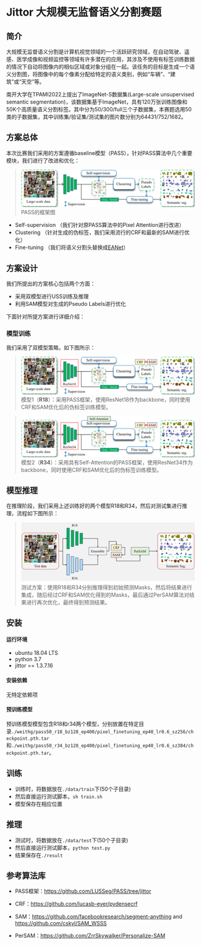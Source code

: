 # Jittor 大规模无监督语义分割赛题


## 简介
大规模无监督语义分割是计算机视觉领域的一个活跃研究领域，在自动驾驶、遥感、医学成像和视频监控等领域有许多潜在的应用，其涉及不使用有标签训练数据的情况下自动将图像内的相似区域或对象分组在一起。该任务的目标是生成一个语义分割图，将图像中的每个像素分配给特定的语义类别，例如“车辆”、“建筑”或“天空”等。

南开大学在TPAMI2022上提出了ImageNet-S数据集(Large-scale unsupervised semantic segmentation)，该数据集基于ImageNet，具有120万张训练图像和50K个高质量语义分割标签。其中分为50/300/full三个子数据集，本赛题选用50类的子数据集，其中训练集/验证集/测试集的图片数分别为64431/752/1682。

## 方案总体
本次比赛我们采用的方案遵循baseline模型（PASS），针对PASS算法中几个重要模块，我们进行了改进和优化：

>![baseline](./assets/ori.png)
>PASS的框架图

* Self-supervision （我们针对原PASS算法中的Pixel Attention进行改进）
* Clustering （针对生成的伪标签，我们采用流行的CRF和最新的SAM进行优化）
* Fine-tuning （我们将语义分割头替换成[EANet](https://github.com/MenghaoGuo/EANet)）

## 方案设计
我们所提出的方案核心包括两个方面：
* 采用双模型进行USS训练及推理
* 利用SAM模型对生成的Pseudo Labels进行优化

下面针对所提方案进行详细介绍：

### 模型训练
我们采用了双模型策略，如下图所示：
>![r18](./assets/model1.png)
模型1（**R18**）：采用PASS框架，使用ResNet18作为backbone，同时使用CRF和SAM优化后的伪标签训练模型。

>![r34](./assets/model2.png)
模型2（**R34**）：采用具有Self-Attention的PASS框架，使用ResNet34作为backbone，同时使用CRF和SAM优化后的伪标签训练模型。

## 模型推理
在推理阶段，我们采用上述训练好的两个模型R18和R34，然后对测试集进行推理，流程如下图所示：
>![test](./assets/infer.png)
测试方案：使用R18和R34分别推理得到初始预测Masks，然后将结果进行集成，随后经过CRF和SAM优化得到的Masks，最后通过PerSAM算法对结果进行再次优化，最终得到预测结果。


## 安装 

#### 运行环境
- ubuntu 18.04 LTS
- python 3.7
- jittor == 1.3.7.16

#### 安装依赖
无特定依赖项

#### 预训练模型
预训练模型模型包含R18和r34两个模型，分别放置在特定目录``./weithg/pass50_r18_bz128_ep400/pixel_finetuning_ep40_lr0.6_sz256/checkpoint.pth.tar``和``./weithg/pass50_r34_bz128_ep400/pixel_finetuning_ep40_lr0.6_sz384/checkpoint.pth.tar``。



## 训练
* 训练时，将数据放在``./data/train``下(50个子目录)
* 然后直接运行测试脚本，``sh train.sh``
* 模型保存在相应位置

## 推理
* 测试时，将数据放在``./data/test``下(50个子目录)
* 然后直接运行测试脚本，``python test.py``
* 结果保存在``./result``


## 参考算法库
* PASS框架：https://github.com/LUSSeg/PASS/tree/jittor

* CRF：https://github.com/lucasb-eyer/pydensecrf

* SAM：https://github.com/facebookresearch/segment-anything and https://github.com/cskyl/SAM_WSSS

* PerSAM：https://github.com/ZrrSkywalker/Personalize-SAM
